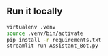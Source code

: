 ## Run it locally

```sh
virtualenv .venv
source .venv/bin/activate
pip install -r requirements.txt
streamlit run Assistant_Bot.py
```

